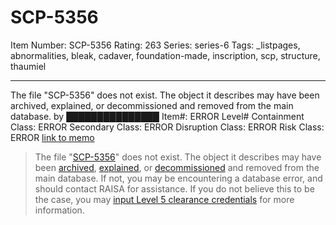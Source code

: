 # SCP-5356
Item Number: SCP-5356
Rating: 263
Series: series-6
Tags: _listpages, abnormalities, bleak, cadaver, foundation-made, inscription, scp, structure, thaumiel

---

The file "SCP-5356" does not exist. The object it describes may have been archived, explained, or decommissioned and removed from the main database.
by [███████████████](/koths-korner)
Item#: ERROR
Level#
Containment Class:
ERROR
Secondary Class:
ERROR
Disruption Class:
ERROR
Risk Class:
ERROR
[link to memo](/classification-committee-memo)  

> The file "[SCP-5356](/scp-5356)" does not exist. The object it describes may have been [archived](/archived-scps), [explained](/scp-ex), or [decommissioned](/archived:decommissioned-scps) and removed from the main database. If not, you may be encountering a database error, and should contact RAISA for assistance.
> If you do not believe this to be the case, you may [input Level 5 clearance credentials](https://scp-wiki.wikidot.com/scp-5356/offset/1) for more information.